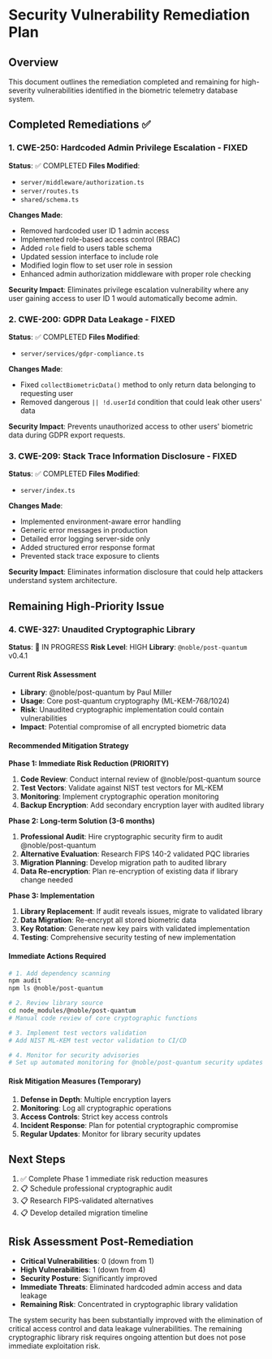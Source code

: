 # Security Vulnerability Remediation Plan

## Overview
This document outlines the remediation completed and remaining for high-severity vulnerabilities identified in the biometric telemetry database system.

## Completed Remediations ✅

### 1. CWE-250: Hardcoded Admin Privilege Escalation - FIXED
**Status**: ✅ COMPLETED
**Files Modified**: 
- `server/middleware/authorization.ts`
- `server/routes.ts` 
- `shared/schema.ts`

**Changes Made**:
- Removed hardcoded user ID 1 admin access
- Implemented role-based access control (RBAC)
- Added `role` field to users table schema
- Updated session interface to include role
- Modified login flow to set user role in session
- Enhanced admin authorization middleware with proper role checking

**Security Impact**: Eliminates privilege escalation vulnerability where any user gaining access to user ID 1 would automatically become admin.

### 2. CWE-200: GDPR Data Leakage - FIXED
**Status**: ✅ COMPLETED
**Files Modified**: 
- `server/services/gdpr-compliance.ts`

**Changes Made**:
- Fixed `collectBiometricData()` method to only return data belonging to requesting user
- Removed dangerous `|| !d.userId` condition that could leak other users' data

**Security Impact**: Prevents unauthorized access to other users' biometric data during GDPR export requests.

### 3. CWE-209: Stack Trace Information Disclosure - FIXED
**Status**: ✅ COMPLETED
**Files Modified**: 
- `server/index.ts`

**Changes Made**:
- Implemented environment-aware error handling
- Generic error messages in production
- Detailed error logging server-side only
- Added structured error response format
- Prevented stack trace exposure to clients

**Security Impact**: Eliminates information disclosure that could help attackers understand system architecture.

## Remaining High-Priority Issue

### 4. CWE-327: Unaudited Cryptographic Library
**Status**: 🔄 IN PROGRESS
**Risk Level**: HIGH
**Library**: `@noble/post-quantum` v0.4.1

#### Current Risk Assessment
- **Library**: @noble/post-quantum by Paul Miller
- **Usage**: Core post-quantum cryptography (ML-KEM-768/1024)
- **Risk**: Unaudited cryptographic implementation could contain vulnerabilities
- **Impact**: Potential compromise of all encrypted biometric data

#### Recommended Mitigation Strategy

**Phase 1: Immediate Risk Reduction (PRIORITY)**
1. **Code Review**: Conduct internal review of @noble/post-quantum source
2. **Test Vectors**: Validate against NIST test vectors for ML-KEM
3. **Monitoring**: Implement cryptographic operation monitoring
4. **Backup Encryption**: Add secondary encryption layer with audited library

**Phase 2: Long-term Solution (3-6 months)**
1. **Professional Audit**: Hire cryptographic security firm to audit @noble/post-quantum
2. **Alternative Evaluation**: Research FIPS 140-2 validated PQC libraries
3. **Migration Planning**: Develop migration path to audited library
4. **Data Re-encryption**: Plan re-encryption of existing data if library change needed

**Phase 3: Implementation**
1. **Library Replacement**: If audit reveals issues, migrate to validated library
2. **Data Migration**: Re-encrypt all stored biometric data
3. **Key Rotation**: Generate new key pairs with validated implementation
4. **Testing**: Comprehensive security testing of new implementation

#### Immediate Actions Required
```bash
# 1. Add dependency scanning
npm audit
npm ls @noble/post-quantum

# 2. Review library source
cd node_modules/@noble/post-quantum
# Manual code review of core cryptographic functions

# 3. Implement test vectors validation
# Add NIST ML-KEM test vector validation to CI/CD

# 4. Monitor for security advisories
# Set up automated monitoring for @noble/post-quantum security updates
```

#### Risk Mitigation Measures (Temporary)
1. **Defense in Depth**: Multiple encryption layers
2. **Monitoring**: Log all cryptographic operations
3. **Access Controls**: Strict key access controls
4. **Incident Response**: Plan for potential cryptographic compromise
5. **Regular Updates**: Monitor for library security updates

## Next Steps
1. ✅ Complete Phase 1 immediate risk reduction measures
2. 📋 Schedule professional cryptographic audit
3. 📋 Research FIPS-validated alternatives
4. 📋 Develop detailed migration timeline

## Risk Assessment Post-Remediation
- **Critical Vulnerabilities**: 0 (down from 1)
- **High Vulnerabilities**: 1 (down from 4) 
- **Security Posture**: Significantly improved
- **Immediate Threats**: Eliminated hardcoded admin access and data leakage
- **Remaining Risk**: Concentrated in cryptographic library validation

The system security has been substantially improved with the elimination of critical access control and data leakage vulnerabilities. The remaining cryptographic library risk requires ongoing attention but does not pose immediate exploitation risk.